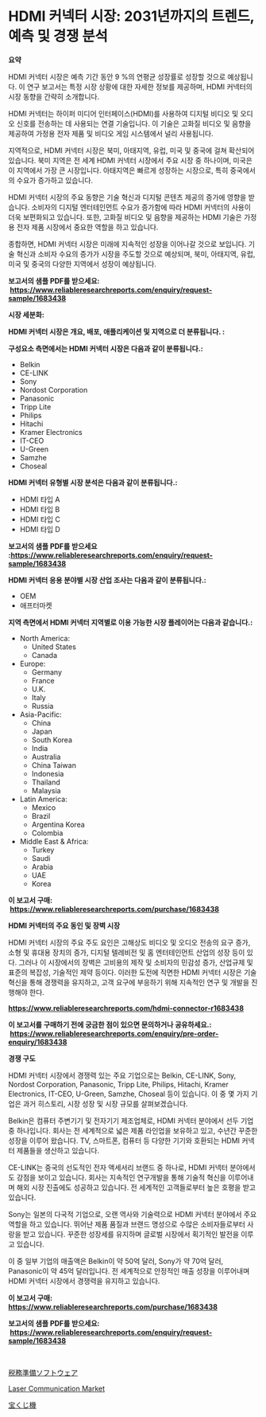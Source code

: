 <p><h1>HDMI 커넥터 시장: 2031년까지의 트렌드, 예측 및 경쟁 분석</h1></p><p><strong>요약</strong></p>
<p><p>HDMI 커넥터 시장은 예측 기간 동안 9 %의 연평균 성장률로 성장할 것으로 예상됩니다. 이 연구 보고서는 특정 시장 상황에 대한 자세한 정보를 제공하며, HDMI 커넥터의 시장 동향을 간략히 소개합니다. </p><p>HDMI 커넥터는 하이퍼 미디어 인터페이스(HDMI)를 사용하여 디지털 비디오 및 오디오 신호를 전송하는 데 사용되는 연결 기술입니다. 이 기술은 고화질 비디오 및 음향을 제공하여 가정용 전자 제품 및 비디오 게임 시스템에서 널리 사용됩니다. </p><p>지역적으로, HDMI 커넥터 시장은 북미, 아태지역, 유럽, 미국 및 중국에 걸쳐 확산되어 있습니다. 북미 지역은 전 세계 HDMI 커넥터 시장에서 주요 시장 중 하나이며, 미국은 이 지역에서 가장 큰 시장입니다. 아태지역은 빠르게 성장하는 시장으로, 특히 중국에서의 수요가 증가하고 있습니다. </p><p>HDMI 커넥터 시장의 주요 동향은 기술 혁신과 디지털 콘텐츠 제공의 증가에 영향을 받습니다. 소비자의 디지털 엔터테인먼트 수요가 증가함에 따라 HDMI 커넥터의 사용이 더욱 보편화되고 있습니다. 또한, 고화질 비디오 및 음향을 제공하는 HDMI 기술은 가정용 전자 제품 시장에서 중요한 역할을 하고 있습니다. </p><p>종합하면, HDMI 커넥터 시장은 미래에 지속적인 성장을 이어나갈 것으로 보입니다. 기술 혁신과 소비자 수요의 증가가 시장을 주도할 것으로 예상되며, 북미, 아태지역, 유럽, 미국 및 중국의 다양한 지역에서 성장이 예상됩니다.</p></p>
<p><strong>보고서의 샘플 PDF를 받으세요: &nbsp;<a href="https://www.reliableresearchreports.com/enquiry/request-sample/1683438">https://www.reliableresearchreports.com/enquiry/request-sample/1683438</a></strong></p>
<p><strong>시장 세분화:</strong></p>
<p><strong> HDMI 커넥터 시장은 개요, 배포, 애플리케이션 및 지역으로 더 분류됩니다. :</strong></p>
<p><strong>구성요소 측면에서는 HDMI 커넥터 시장은 다음과 같이 분류됩니다.:</strong></p>
<p><ul><li>Belkin</li><li>CE-LINK</li><li>Sony</li><li>Nordost Corporation</li><li>Panasonic</li><li>Tripp Lite</li><li>Philips</li><li>Hitachi</li><li>Kramer Electronics</li><li>IT-CEO</li><li>U-Green</li><li>Samzhe</li><li>Choseal</li></ul></p>
<p><strong> HDMI 커넥터 유형별 시장 분석은 다음과 같이 분류됩니다.:</strong></p>
<p><ul><li>HDMI 타입 A</li><li>HDMI 타입 B</li><li>HDMI 타입 C</li><li>HDMI 타입 D</li></ul></p>
<p><strong>보고서의 샘플 PDF를 받으세요 :<a href="https://www.reliableresearchreports.com/enquiry/request-sample/1683438">https://www.reliableresearchreports.com/enquiry/request-sample/1683438</a></strong></p>
<p><strong> HDMI 커넥터 응용 분야별 시장 산업 조사는 다음과 같이 분류됩니다.:</strong></p>
<p><ul><li>OEM</li><li>애프터마켓</li></ul></p>
<p><strong>지역 측면에서 HDMI 커넥터 지역별로 이용 가능한 시장 플레이어는 다음과 같습니다.:</strong></p>
<p><ul>
    <li>
        North America:
        <ul>
            <li>United States</li>
            <li>Canada</li>
        </ul>
    </li>
    <li>
        Europe:
        <ul>
            <li>Germany</li>
            <li>France</li>
            <li>U.K.</li>
            <li>Italy</li>
            <li>Russia</li>
        </ul>
    </li>
    <li>
        Asia-Pacific:
        <ul>
            <li>China</li>
            <li>Japan</li>
            <li>South Korea</li>
            <li>India</li>
            <li>Australia</li>
            <li>China Taiwan</li>
            <li>Indonesia</li>
            <li>Thailand</li>
            <li>Malaysia</li>
        </ul>
    </li>
    <li>
        Latin America:
        <ul>
            <li>Mexico</li>
            <li>Brazil</li>
            <li>Argentina Korea</li>
            <li>Colombia</li>
        </ul>
    </li>
    <li>
        Middle East & Africa:
        <ul>
            <li>Turkey</li>
            <li>Saudi</li>
            <li>Arabia</li>
            <li>UAE</li>
            <li>Korea</li>
        </ul>
    </li>
    </ul></p>
<p><strong>이 보고서 구매: &nbsp;<a href="https://www.reliableresearchreports.com/purchase/1683438">https://www.reliableresearchreports.com/purchase/1683438</a></strong></p>
<p><strong>HDMI 커넥터의 주요 동인 및 장벽 시장</strong></p>
<p><p>HDMI 커넥터 시장의 주요 주도 요인은 고해상도 비디오 및 오디오 전송의 요구 증가, 소형 및 휴대용 장치의 증가, 디지털 텔레비전 및 홈 엔터테인먼트 산업의 성장 등이 있다. 그러나 이 시장에서의 장벽은 고비용의 제작 및 소비자의 민감성 증가, 산업규제 및 표준의 복잡성, 기술적인 제약 등이다. 이러한 도전에 직면한 HDMI 커넥터 시장은 기술 혁신을 통해 경쟁력을 유지하고, 고객 요구에 부응하기 위해 지속적인 연구 및 개발을 진행해야 한다.</p></p>
<p><strong><a href="https://www.reliableresearchreports.com/hdmi-connector-r1683438">https://www.reliableresearchreports.com/hdmi-connector-r1683438</a></strong></p>
<p><strong>이 보고서를 구매하기 전에 궁금한 점이 있으면 문의하거나 공유하세요.: &nbsp;<a href="https://www.reliableresearchreports.com/enquiry/pre-order-enquiry/1683438">https://www.reliableresearchreports.com/enquiry/pre-order-enquiry/1683438</a></strong></p>
<p><strong>경쟁 구도</strong></p>
<p><p>HDMI 커넥터 시장에서 경쟁력 있는 주요 기업으로는 Belkin, CE-LINK, Sony, Nordost Corporation, Panasonic, Tripp Lite, Philips, Hitachi, Kramer Electronics, IT-CEO, U-Green, Samzhe, Choseal 등이 있습니다. 이 중 몇 가지 기업은 과거 히스토리, 시장 성장 및 시장 규모를 살펴보겠습니다. </p><p>Belkin은 컴퓨터 주변기기 및 전자기기 제조업체로, HDMI 커넥터 분야에서 선두 기업 중 하나입니다. 회사는 전 세계적으로 넓은 제품 라인업을 보유하고 있고, 수년간 꾸준한 성장을 이루어 왔습니다. TV, 스마트폰, 컴퓨터 등 다양한 기기와 호환되는 HDMI 커넥터 제품들을 생산하고 있습니다.</p><p>CE-LINK는 중국의 선도적인 전자 액세서리 브랜드 중 하나로, HDMI 커넥터 분야에서도 강점을 보이고 있습니다. 회사는 지속적인 연구개발을 통해 기술적 혁신을 이루어내며 해외 시장 진출에도 성공하고 있습니다. 전 세계적인 고객들로부터 높은 호평을 받고 있습니다.</p><p>Sony는 일본의 다국적 기업으로, 오랜 역사와 기술력으로 HDMI 커넥터 분야에서 주요 역할을 하고 있습니다. 뛰어난 제품 품질과 브랜드 명성으로 수많은 소비자들로부터 사랑을 받고 있습니다. 꾸준한 성장세를 유지하며 글로벌 시장에서 획기적인 발전을 이루고 있습니다.</p><p>이 중 일부 기업의 매출액은 Belkin이 약 50억 달러, Sony가 약 70억 달러, Panasonic이 약 45억 달러입니다. 전 세계적으로 안정적인 매출 성장을 이루어내며 HDMI 커넥터 시장에서 경쟁력을 유지하고 있습니다.</p></p>
<p><strong>이 보고서 구매: &nbsp; <a href="https://www.reliableresearchreports.com/purchase/1683438">https://www.reliableresearchreports.com/purchase/1683438</a></strong></p>
<p><strong>보고서의 샘플 PDF를 받으세요: &nbsp;<a href="https://www.reliableresearchreports.com/enquiry/request-sample/1683438">https://www.reliableresearchreports.com/enquiry/request-sample/1683438</a></strong><strong></strong></p>
<p>&nbsp;</p>
<p><p><a href="https://medium.com/@aaronanfotrrd897367/%E7%A8%8E%E9%87%91%E6%BA%96%E5%82%99%E3%82%BD%E3%83%95%E3%83%88%E3%82%A6%E3%82%A7%E3%82%A2%E5%B8%82%E5%A0%B4-%E5%B8%82%E5%A0%B4cagr-%E5%B8%82%E5%A0%B4%E3%81%AE%E3%83%88%E3%83%AC%E3%83%B3%E3%83%89-%E6%88%90%E9%95%B7%E6%88%A6%E7%95%A5%E3%81%B8%E3%81%AE%E6%B4%9E%E5%AF%9F-ac0aff2ce3ca">税務準備ソフトウェア</a></p><p><a href="https://github.com/BryceTownsendr/Market-Research-Report-List-4/blob/main/laser-communication-market.md">Laser Communication Market</a></p><p><a href="https://medium.com/@levihamilton5801940/%E6%8A%BD%E9%81%B8%E6%A9%9F%E5%B8%82%E5%A0%B4%E5%88%86%E6%9E%90%E3%81%A82024%E5%B9%B4%E3%81%8B%E3%82%892031%E5%B9%B4%E3%81%BE%E3%81%A7%E3%81%AE%E6%9C%9F%E9%96%93%E3%81%AE%E3%82%B5%E3%82%A4%E3%82%BA%E4%BA%88%E6%B8%AC-b6a9698b70ac">宝くじ機</a></p></p>
